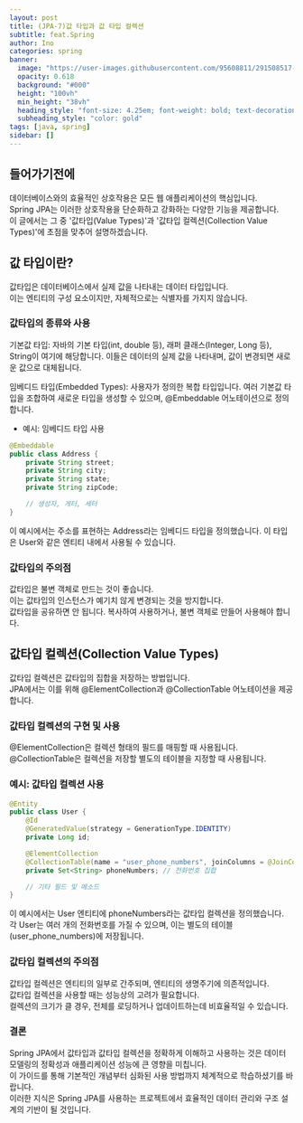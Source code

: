 ```yaml
---
layout: post
title: (JPA-7)값 타입과 값 타입 컬렉션
subtitle: feat.Spring
author: Ino
categories: spring
banner:
  image: "https://user-images.githubusercontent.com/95608811/291508517-1966009e-4c10-4089-a793-f3f778f31809.png"
  opacity: 0.618
  background: "#000"
  height: "100vh"
  min_height: "38vh"
  heading_style: "font-size: 4.25em; font-weight: bold; text-decoration: underline"
  subheading_style: "color: gold"
tags: [java, spring]
sidebar: []
---
```


## 들어가기전에
데이터베이스와의 효율적인 상호작용은 모든 웹 애플리케이션의 핵심입니다.   
Spring JPA는 이러한 상호작용을 단순화하고 강화하는 다양한 기능을 제공합니다.   
이 글에서는 그 중 '값타입(Value Types)'과 '값타입 컬렉션(Collection Value Types)'에 초점을 맞추어 설명하겠습니다.

## 값 타입이란?
값타입은 데이터베이스에서 실제 값을 나타내는 데이터 타입입니다.   
이는 엔티티의 구성 요소이지만, 자체적으로는 식별자를 가지지 않습니다.   

### 값타입의 종류와 사용
기본값 타입: 자바의 기본 타입(int, double 등), 래퍼 클래스(Integer, Long 등), String이 여기에 해당합니다. 이들은 데이터의 실제 값을 나타내며, 값이 변경되면 새로운 값으로 대체됩니다.   

임베디드 타입(Embedded Types): 사용자가 정의한 복합 타입입니다. 여러 기본값 타입을 조합하여 새로운 타입을 생성할 수 있으며, @Embeddable 어노테이션으로 정의합니다.    

- 예시: 임베디드 타입 사용
```java
@Embeddable
public class Address {
    private String street;
    private String city;
    private String state;
    private String zipCode;

    // 생성자, 게터, 세터
}

```

이 예시에서는 주소를 표현하는 Address라는 임베디드 타입을 정의했습니다. 이 타입은 User와 같은 엔티티 내에서 사용될 수 있습니다.   

### 값타입의 주의점

값타입은 불변 객체로 만드는 것이 좋습니다.    
이는 값타입의 인스턴스가 예기치 않게 변경되는 것을 방지합니다.    
값타입을 공유하면 안 됩니다. 복사하여 사용하거나, 불변 객체로 만들어 사용해야 합니다.   

## 값타입 컬렉션(Collection Value Types)

값타입 컬렉션은 값타입의 집합을 저장하는 방법입니다.    
JPA에서는 이를 위해 @ElementCollection과 @CollectionTable 어노테이션을 제공합니다.    

### 값타입 컬렉션의 구현 및 사용

@ElementCollection은 컬렉션 형태의 필드를 매핑할 때 사용됩니다.   
@CollectionTable은 컬렉션을 저장할 별도의 테이블을 지정할 때 사용됩니다.    

### 예시: 값타입 컬렉션 사용

```java
@Entity
public class User {
    @Id
    @GeneratedValue(strategy = GenerationType.IDENTITY)
    private Long id;

    @ElementCollection
    @CollectionTable(name = "user_phone_numbers", joinColumns = @JoinColumn(name = "user_id"))
    private Set<String> phoneNumbers; // 전화번호 집합

    // 기타 필드 및 메소드
}

```

이 예시에서는 User 엔티티에 phoneNumbers라는 값타입 컬렉션을 정의했습니다.    
각 User는 여러 개의 전화번호를 가질 수 있으며, 이는 별도의 테이블(user_phone_numbers)에 저장됩니다.   


### 값타입 컬렉션의 주의점

값타입 컬렉션은 엔티티의 일부로 간주되며, 엔티티의 생명주기에 의존적입니다.   
값타입 컬렉션을 사용할 때는 성능상의 고려가 필요합니다.     
컬렉션의 크기가 클 경우, 전체를 로딩하거나 업데이트하는데 비효율적일 수 있습니다.   

### 결론

Spring JPA에서 값타입과 값타입 컬렉션을 정확하게 이해하고 사용하는 것은 데이터 모델링의 정확성과 애플리케이션 성능에 큰 영향을 미칩니다.    
이 가이드를 통해 기본적인 개념부터 심화된 사용 방법까지 체계적으로 학습하셨기를 바랍니다.   
이러한 지식은 Spring JPA를 사용하는 프로젝트에서 효율적인 데이터 관리와 구조 설계의 기반이 될 것입니다.   